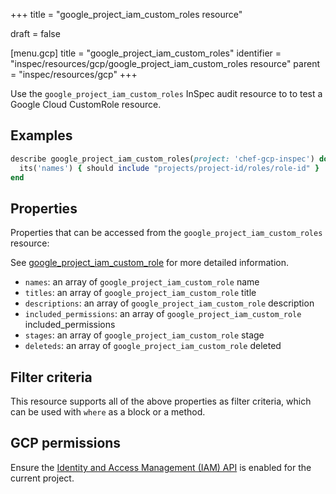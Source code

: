 +++
title = "google_project_iam_custom_roles resource"

draft = false


[menu.gcp]
title = "google_project_iam_custom_roles"
identifier = "inspec/resources/gcp/google_project_iam_custom_roles resource"
parent = "inspec/resources/gcp"
+++

Use the `google_project_iam_custom_roles` InSpec audit resource to to test a Google Cloud CustomRole resource.

## Examples

```ruby
describe google_project_iam_custom_roles(project: 'chef-gcp-inspec') do
  its('names') { should include "projects/project-id/roles/role-id" }
end
```

## Properties

Properties that can be accessed from the `google_project_iam_custom_roles` resource:

See [google_project_iam_custom_role](google_project_iam_custom_role) for more detailed information.

  * `names`: an array of `google_project_iam_custom_role` name
  * `titles`: an array of `google_project_iam_custom_role` title
  * `descriptions`: an array of `google_project_iam_custom_role` description
  * `included_permissions`: an array of `google_project_iam_custom_role` included_permissions
  * `stages`: an array of `google_project_iam_custom_role` stage
  * `deleteds`: an array of `google_project_iam_custom_role` deleted

## Filter criteria

This resource supports all of the above properties as filter criteria, which can be used
with `where` as a block or a method.

## GCP permissions

Ensure the [Identity and Access Management (IAM) API](https://console.cloud.google.com/apis/library/iam.googleapis.com/) is enabled for the current project.
